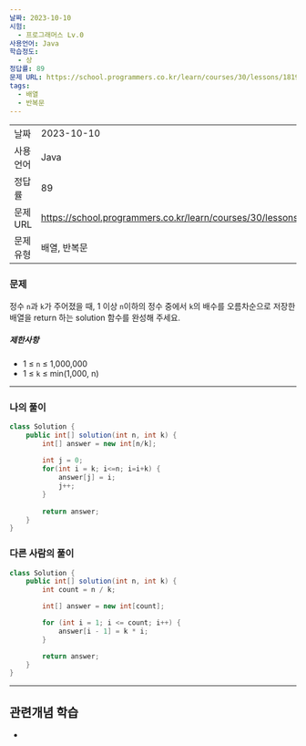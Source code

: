 ```yaml
---
날짜: 2023-10-10
시험:
  - 프로그래머스 Lv.0
사용언어: Java
학습정도:
  - 상
정답률: 89
문제 URL: https://school.programmers.co.kr/learn/courses/30/lessons/181901
tags:
  - 배열
  - 반복문
---
```

| | |
|---|---|
|날짜| 2023-10-10|
|사용언어| Java|
|정답률| 89|
|문제 URL| https://school.programmers.co.kr/learn/courses/30/lessons/181901|
|문제 유형 |배열, 반복문|

### 문제

정수 `n`과 `k`가 주어졌을 때, 1 이상 `n`이하의 정수 중에서 `k`의 배수를 오름차순으로 저장한 배열을 return 하는 solution 함수를 완성해 주세요.

##### 제한사항

- 1 ≤ `n` ≤ 1,000,000
- 1 ≤ `k` ≤ min(1,000, n)

---
### 나의 풀이

```java
class Solution {
    public int[] solution(int n, int k) {
        int[] answer = new int[n/k];
        
        int j = 0;
        for(int i = k; i<=n; i=i+k) {
            answer[j] = i;
            j++;
        }
        
        return answer;
    }
}
```

### 다른 사람의 풀이

```java
class Solution {
    public int[] solution(int n, int k) {
        int count = n / k;

        int[] answer = new int[count];

        for (int i = 1; i <= count; i++) {
            answer[i - 1] = k * i;
        }

        return answer;
    }
}
```

---
## 관련개념 학습

-